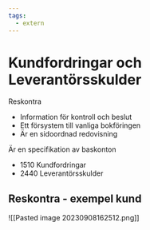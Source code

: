 ```yaml
---
tags:
  - extern
---
```

# Kundfordringar och Leverantörsskulder
Reskontra
- Information för kontroll och beslut
- Ett försystem till vanliga bokföringen
- Är en sidoordnad redovisning

Är en specifikation av baskonton
- 1510 Kundfordringar
- 2440 Leverantörsskulder

## Reskontra - exempel kund
![[Pasted image 20230908162512.png]]

